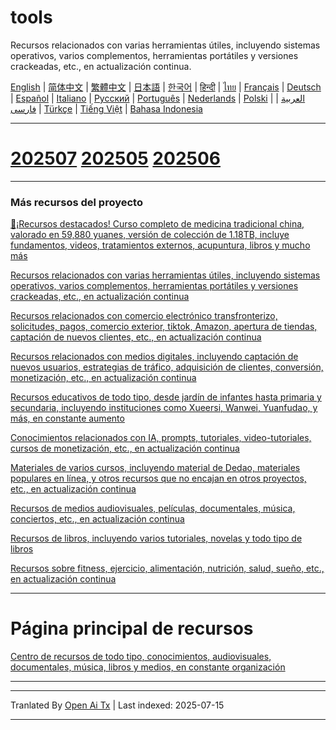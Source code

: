 # tools
Recursos relacionados con varias herramientas útiles, incluyendo sistemas operativos, varios complementos, herramientas portátiles y versiones crackeadas, etc., en actualización continua.

[English](https://openaitx.github.io/view.html?user=mswnlz&project=tools&lang=en) | [简体中文](https://openaitx.github.io/view.html?user=mswnlz&project=tools&lang=zh-CN) | [繁體中文](https://openaitx.github.io/view.html?user=mswnlz&project=tools&lang=zh-TW) | [日本語](https://openaitx.github.io/view.html?user=mswnlz&project=tools&lang=ja) | [한국어](https://openaitx.github.io/view.html?user=mswnlz&project=tools&lang=ko) | [हिन्दी](https://openaitx.github.io/view.html?user=mswnlz&project=tools&lang=hi) | [ไทย](https://openaitx.github.io/view.html?user=mswnlz&project=tools&lang=th) | [Français](https://openaitx.github.io/view.html?user=mswnlz&project=tools&lang=fr) | [Deutsch](https://openaitx.github.io/view.html?user=mswnlz&project=tools&lang=de) | [Español](https://openaitx.github.io/view.html?user=mswnlz&project=tools&lang=es) | [Italiano](https://openaitx.github.io/view.html?user=mswnlz&project=tools&lang=it) | [Русский](https://openaitx.github.io/view.html?user=mswnlz&project=tools&lang=ru) | [Português](https://openaitx.github.io/view.html?user=mswnlz&project=tools&lang=pt) | [Nederlands](https://openaitx.github.io/view.html?user=mswnlz&project=tools&lang=nl) | [Polski](https://openaitx.github.io/view.html?user=mswnlz&project=tools&lang=pl) | [العربية](https://openaitx.github.io/view.html?user=mswnlz&project=tools&lang=ar) | [فارسی](https://openaitx.github.io/view.html?user=mswnlz&project=tools&lang=fa) | [Türkçe](https://openaitx.github.io/view.html?user=mswnlz&project=tools&lang=tr) | [Tiếng Việt](https://openaitx.github.io/view.html?user=mswnlz&project=tools&lang=vi) | [Bahasa Indonesia](https://openaitx.github.io/view.html?user=mswnlz&project=tools&lang=id)



---------------
# [202507](https://raw.githubusercontent.com/mswnlz/tools/main/202507.md) [202505](https://raw.githubusercontent.com/mswnlz/tools/main/202505.md) [202506](https://raw.githubusercontent.com/mswnlz/tools/main/202506.md)



---------------
### Más recursos del proyecto

[🎁¡Recursos destacados! Curso completo de medicina tradicional china, valorado en 59,880 yuanes, versión de colección de 1.18TB, incluye fundamentos, videos, tratamientos externos, acupuntura, libros y mucho más](https://github.com/mswnlz/chinese-traditional)

[Recursos relacionados con varias herramientas útiles, incluyendo sistemas operativos, varios complementos, herramientas portátiles y versiones crackeadas, etc., en actualización continua](https://github.com/mswnlz/tools)


[Recursos relacionados con comercio electrónico transfronterizo, solicitudes, pagos, comercio exterior, tiktok, Amazon, apertura de tiendas, captación de nuevos clientes, etc., en actualización continua](https://github.com/mswnlz/cross-border)

[Recursos relacionados con medios digitales, incluyendo captación de nuevos usuarios, estrategias de tráfico, adquisición de clientes, conversión, monetización, etc., en actualización continua](https://github.com/mswnlz/self-media)

[ Recursos educativos de todo tipo, desde jardín de infantes hasta primaria y secundaria, incluyendo instituciones como Xueersi, Wanwei, Yuanfudao, y más, en constante aumento](https://github.com/mswnlz/edu-knowlege)

[Conocimientos relacionados con IA, prompts, tutoriales, video-tutoriales, cursos de monetización, etc., en actualización continua](https://github.com/mswnlz/AIknowledge)

[Materiales de varios cursos, incluyendo material de Dedao, materiales populares en línea, y otros recursos que no encajan en otros proyectos, etc., en actualización continua](https://github.com/mswnlz/curriculum)

[Recursos de medios audiovisuales, películas, documentales, música, conciertos, etc., en actualización continua](https://github.com/mswnlz/movies)

[Recursos de libros, incluyendo varios tutoriales, novelas y todo tipo de libros](https://github.com/mswnlz/book)


[Recursos sobre fitness, ejercicio, alimentación, nutrición, salud, sueño, etc., en actualización continua](https://github.com/mswnlz/healthy)


---------------

# Página principal de recursos
[Centro de recursos de todo tipo, conocimientos, audiovisuales, documentales, música, libros y medios, en constante organización](https://github.com/mswnlz)

---------------


---

Tranlated By [Open Ai Tx](https://github.com/OpenAiTx/OpenAiTx) | Last indexed: 2025-07-15

---